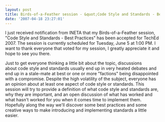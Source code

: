 ```yaml
---
layout: post
title: Birds-of-a-Feather session - &quot;Code Style and Standards - Best Practices&quot;
date: '2007-04-18 23:27:01'
---
```


I just received notification from INETA that my Birds-of-a-Feather session, "Code Style and Standards - Best Practices" has been accepted for TechEd 2007. The session is currently scheduled for Tuesday, June 5 at 1:00 PM. I want to thank everyone that voted for my session, I greatly appreciate it and hope to see you there.

Just to get everyone thinking a little bit about the topic, discussions about code style and standards usually end up in very heated debates and end up in a stale-mate at best or one or more "factions" being disappointed with a compromise. Despite the high volatility of the subject, everyone has an opinion about at least one aspect of code style or standards. This session will try to provide a definition of what code style and standards are, why they are important, and an open discussion of what has worked and what hasn't worked for you when it comes time to implement them. Hopefully along the way we'll discover some best practices and some creative ways to make introducing and implementing standards a little easier.
